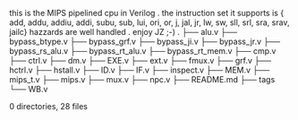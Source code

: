 this is the MIPS pipelined cpu in Verilog .
the instruction set it supports is { add, addu, addiu, addi, subu, sub, lui, ori, or, j, jal, jr, lw, sw, sll, srl, sra, srav, jailc}
hazzards are well handled .
enjoy JZ ;-)
.
├── alu.v
├── bypass_btype.v
├── bypass_grf.v
├── bypass_ji.v
├── bypass_jr.v
├── bypass_rs_alu.v
├── bypass_rt_alu.v
├── bypass_rt_mem.v
├── cmp.v
├── ctrl.v
├── dm.v
├── EXE.v
├── ext.v
├── fmux.v
├── grf.v
├── hctrl.v
├── hstall.v
├── ID.v
├── IF.v
├── inspect.v
├── MEM.v
├── mips_t.v
├── mips.v
├── mux.v
├── npc.v
├── README.md
├── tags
└── WB.v

0 directories, 28 files
